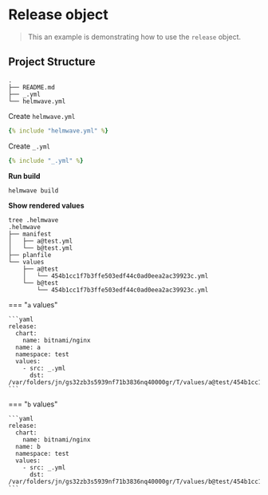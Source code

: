 # Release object

> This an example is demonstrating how to use the `release` object.

## Project Structure

```console
.
├── README.md
├── _.yml
└── helmwave.yml

```

Create `helmwave.yml`

```yaml
{% include "helmwave.yml" %}
```


Create `_.yml`

```yaml
{% include "_.yml" %}
```

**Run build**

```shell
helmwave build
```

**Show rendered values**

```shell
tree .helmwave 
.helmwave
├── manifest
│   ├── a@test.yml
│   └── b@test.yml
├── planfile
└── values
    ├── a@test
    │   └── 454b1cc1f7b3ffe503edf44c0ad0eea2ac39923c.yml
    └── b@test
        └── 454b1cc1f7b3ffe503edf44c0ad0eea2ac39923c.yml
```

=== "`a` values"

    ```yaml
    release:
      chart:
        name: bitnami/nginx
      name: a
      namespace: test
      values:
        - src: _.yml
          dst: /var/folders/jn/gs32zb3s5939nf71b3836nq40000gr/T/values/a@test/454b1cc1f7b3ffe503edf44c0ad0eea2ac39923c.yml
    ```

=== "`b` values"
    
    ```yaml
    release:
      chart:
        name: bitnami/nginx
      name: b
      namespace: test
      values:
        - src: _.yml
          dst: /var/folders/jn/gs32zb3s5939nf71b3836nq40000gr/T/values/b@test/454b1cc1f7b3ffe503edf44c0ad0eea2ac39923c.yml
    ```

